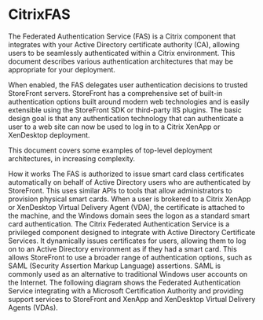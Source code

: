 # CitrixFAS

The Federated Authentication Service (FAS) is a Citrix component that integrates with your Active Directory certificate authority (CA), allowing users to be seamlessly authenticated within a Citrix environment. This document describes various authentication architectures that may be appropriate for your deployment.

When enabled, the FAS delegates user authentication decisions to trusted StoreFront servers. StoreFront has a comprehensive set of built-in authentication options built around modern web technologies and is easily extensible using the StoreFront SDK or third-party IIS plugins. The basic design goal is that any authentication technology that can authenticate a user to a web site can now be used to log in to a Citrix XenApp or XenDesktop deployment.

This document covers some examples of top-level deployment architectures, in increasing complexity.



How it works
The FAS is authorized to issue smart card class certificates automatically on behalf of Active Directory users who are authenticated by StoreFront. This uses similar APIs to tools that allow administrators to provision physical smart cards. When a user is brokered to a Citrix XenApp or XenDesktop Virtual Delivery Agent (VDA), the certificate is attached to the machine, and the Windows domain sees the logon as a standard smart card authentication. The Citrix Federated Authentication Service is a privileged component designed to integrate with Active Directory Certificate Services. It dynamically issues certificates for users, allowing them to log on to an Active Directory environment as if they had a smart card. This allows StoreFront to use a broader range of authentication options, such as SAML (Security Assertion Markup Language) assertions. SAML is commonly used as an alternative to traditional Windows user accounts on the Internet. The following diagram shows the Federated Authentication Service integrating with a Microsoft Certification Authority and providing support services to StoreFront and XenApp and XenDesktop Virtual Delivery Agents (VDAs).
